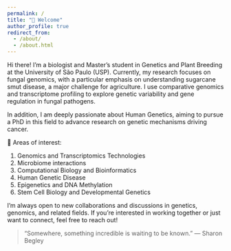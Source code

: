 ```yaml
---
permalink: /
title: "👋 Welcome"
author_profile: true
redirect_from: 
  - /about/
  - /about.html
---
```


Hi there! I’m a biologist and Master’s student in Genetics and Plant Breeding at the University of São Paulo (USP). Currently, my research focuses on fungal genomics, with a particular emphasis on understanding sugarcane smut disease, a major challenge for agriculture. I use comparative genomics and transcriptome profiling to explore genetic variability and gene regulation in fungal pathogens.

In addition, I am deeply passionate about Human Genetics, aiming to pursue a PhD in this field to advance research on genetic mechanisms driving cancer. 

🔬 Areas of interest:

1. Genomics and Transcriptomics Technologies
2. Microbiome interactions
3. Computational Biology and Bioinformatics
4. Human Genetic Disease
5. Epigenetics and DNA Methylation
6. Stem Cell Biology and Developmental Genetics

I’m always open to new collaborations and discussions in genetics, genomics, and related fields. If you’re interested in working together or just want to connect, feel free to reach out!

> “Somewhere, something incredible is waiting to be known.” — Sharon Begley
